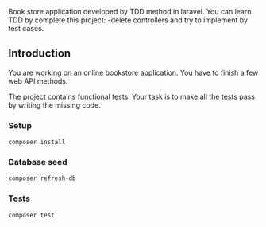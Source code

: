 
Book store application developed by TDD method in laravel.
You can learn TDD by complete this project:
    -delete controllers and try to implement by test cases.

## Introduction

You are working on an online bookstore application. You have to finish a few web API methods.

The project contains functional tests. Your task is to make all the tests pass by writing the missing code.

### Setup

```
composer install
```

### Database seed

```
composer refresh-db
```

### Tests

```
composer test
```


